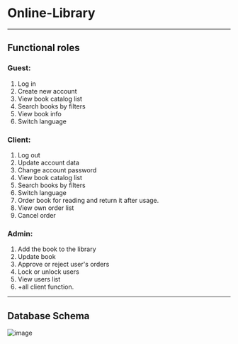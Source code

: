 # Online-Library
***

## Functional roles

### Guest:
1. Log in
2. Create new account
3. View book catalog list
4. Search books by filters
5. View book info
6. Switch language

### Client:
1. Log out
2. Update account data
3. Change account password
4. View book catalog list
5. Search books by filters
6. Switch language
7. Order book for reading and return it after usage.
8. View own order list
9. Cancel order

### Admin:
1. Add the book to the library
2. Update book
3. Approve or reject user's orders
4. Lock or unlock users
5. View users list
6. +all client function.

***
## Database Schema
![image](https://user-images.githubusercontent.com/48410663/166869056-e414d3b3-6ef7-4099-a883-ac00b6fed003.png)
